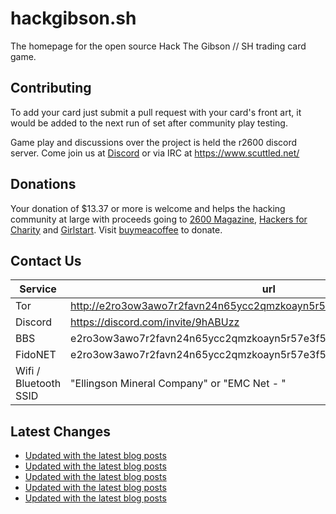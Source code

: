 # hackgibson.sh
The homepage for the open source Hack The Gibson // SH trading card game.


## Contributing

To add your card just submit a pull request with your card's front art, it would be added to the next run of set after community play testing.

Game play and discussions over the project is held the r2600 discord server. Come join us at [Discord](https://discord.com/invite/9hABUzz) or via IRC at https://www.scuttled.net/


## Donations

Your donation of $13.37 or more is welcome and helps the hacking community at large with proceeds going to [2600 Magazine](https://2600.com/), [Hackers for Charity](https://hackersforcharity.org) and [Girlstart](https://girlstart.org).  Visit [buymeacoffee](https://www.buymeacoffee.com/hackgibson.sh) to donate.


## Contact Us

Service | url
-|-
Tor | http://e2ro3ow3awo7r2favn24n65ycc2qmzkoayn5r57e3f56nvjwdcgg32ad.onion
Discord | https://discord.com/invite/9hABUzz
BBS | e2ro3ow3awo7r2favn24n65ycc2qmzkoayn5r57e3f56nvjwdcgg32ad.onion:23
FidoNET | e2ro3ow3awo7r2favn24n65ycc2qmzkoayn5r57e3f56nvjwdcgg32ad.onion:24554
Wifi / Bluetooth SSID | "Ellingson Mineral Company" or "EMC Net - <fidonet address>"

## Latest Changes
<!-- BLOG-POST-LIST:START -->
- [Updated with the latest blog posts](https://github.com/DFW2600/hackgibson.sh/commit/4bd17522a6ee3cd1f2d94cec355c1e421bec1a4f)
- [Updated with the latest blog posts](https://github.com/DFW2600/hackgibson.sh/commit/d66cc9a46676cab6d3a7936f10df43eae0637573)
- [Updated with the latest blog posts](https://github.com/DFW2600/hackgibson.sh/commit/ec6c2dcb9d680442b3e84ac1e24f5ae83b8c8bef)
- [Updated with the latest blog posts](https://github.com/DFW2600/hackgibson.sh/commit/b68e89311ec389e94ecfddc92fc803f6857abe2b)
- [Updated with the latest blog posts](https://github.com/DFW2600/hackgibson.sh/commit/f59ce7adc6368eed6054b74ea3ced95706f31a5e)
<!-- BLOG-POST-LIST:END -->
